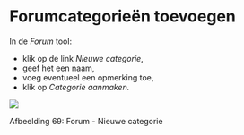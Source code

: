 # Forumcategorieën toevoegen

In de _Forum_ tool:

* klik op de link _Nieuwe categorie_,
* geef het een naam,
* voeg eventueel een opmerking toe,
* klik op _Categorie aanmaken._

![](../../.gitbook/assets/graphics3%20%281%29.png)

Afbeelding 69: Forum - Nieuwe categorie
